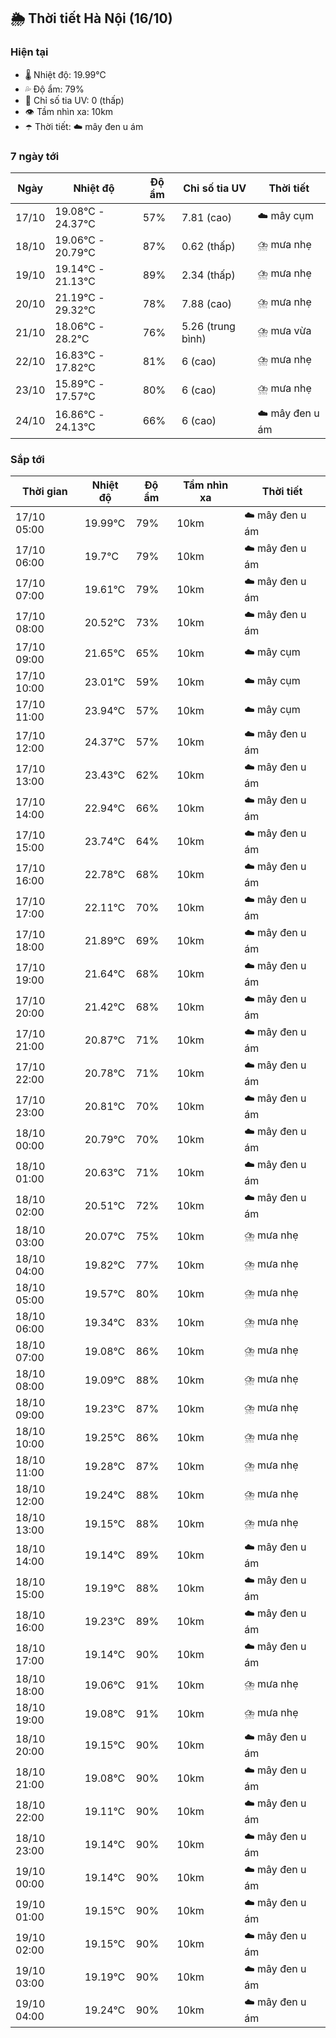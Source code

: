 ## 🌦️ Thời tiết Hà Nội (16/10)

### Hiện tại

- 🌡️ Nhiệt độ: 19.99℃
- 💦 Độ ẩm: 79%
- 🌟 Chỉ số tia UV: 0 (thấp)
- 👁️ Tầm nhìn xa: 10km
- ☂️ Thời tiết: ☁️ mây đen u ám

### 7 ngày tới

| Ngày | Nhiệt độ | Độ ẩm | Chỉ số tia UV | Thời tiết |
| --- | --- | --- | --- | --- |
| 17/10 | 19.08℃ - 24.37℃ | 57% | 7.81 (cao) | ☁️ mây cụm |
| 18/10 | 19.06℃ - 20.79℃ | 87% | 0.62 (thấp) | ⛈️ mưa nhẹ |
| 19/10 | 19.14℃ - 21.13℃ | 89% | 2.34 (thấp) | ⛈️ mưa nhẹ |
| 20/10 | 21.19℃ - 29.32℃ | 78% | 7.88 (cao) | ⛈️ mưa nhẹ |
| 21/10 | 18.06℃ - 28.2℃ | 76% | 5.26 (trung bình) | ⛈️ mưa vừa |
| 22/10 | 16.83℃ - 17.82℃ | 81% | 6 (cao) | ⛈️ mưa nhẹ |
| 23/10 | 15.89℃ - 17.57℃ | 80% | 6 (cao) | ⛈️ mưa nhẹ |
| 24/10 | 16.86℃ - 24.13℃ | 66% | 6 (cao) | ☁️ mây đen u ám |

### Sắp tới

| Thời gian | Nhiệt độ | Độ ẩm | Tầm nhìn xa | Thời tiết |
| --- | --- | --- | --- | --- |
| 17/10 05:00 | 19.99℃ | 79% | 10km | ☁️ mây đen u ám |
| 17/10 06:00 | 19.7℃ | 79% | 10km | ☁️ mây đen u ám |
| 17/10 07:00 | 19.61℃ | 79% | 10km | ☁️ mây đen u ám |
| 17/10 08:00 | 20.52℃ | 73% | 10km | ☁️ mây đen u ám |
| 17/10 09:00 | 21.65℃ | 65% | 10km | ☁️ mây cụm |
| 17/10 10:00 | 23.01℃ | 59% | 10km | ☁️ mây cụm |
| 17/10 11:00 | 23.94℃ | 57% | 10km | ☁️ mây cụm |
| 17/10 12:00 | 24.37℃ | 57% | 10km | ☁️ mây đen u ám |
| 17/10 13:00 | 23.43℃ | 62% | 10km | ☁️ mây đen u ám |
| 17/10 14:00 | 22.94℃ | 66% | 10km | ☁️ mây đen u ám |
| 17/10 15:00 | 23.74℃ | 64% | 10km | ☁️ mây đen u ám |
| 17/10 16:00 | 22.78℃ | 68% | 10km | ☁️ mây đen u ám |
| 17/10 17:00 | 22.11℃ | 70% | 10km | ☁️ mây đen u ám |
| 17/10 18:00 | 21.89℃ | 69% | 10km | ☁️ mây đen u ám |
| 17/10 19:00 | 21.64℃ | 68% | 10km | ☁️ mây đen u ám |
| 17/10 20:00 | 21.42℃ | 68% | 10km | ☁️ mây đen u ám |
| 17/10 21:00 | 20.87℃ | 71% | 10km | ☁️ mây đen u ám |
| 17/10 22:00 | 20.78℃ | 71% | 10km | ☁️ mây đen u ám |
| 17/10 23:00 | 20.81℃ | 70% | 10km | ☁️ mây đen u ám |
| 18/10 00:00 | 20.79℃ | 70% | 10km | ☁️ mây đen u ám |
| 18/10 01:00 | 20.63℃ | 71% | 10km | ☁️ mây đen u ám |
| 18/10 02:00 | 20.51℃ | 72% | 10km | ☁️ mây đen u ám |
| 18/10 03:00 | 20.07℃ | 75% | 10km | ⛈️ mưa nhẹ |
| 18/10 04:00 | 19.82℃ | 77% | 10km | ⛈️ mưa nhẹ |
| 18/10 05:00 | 19.57℃ | 80% | 10km | ⛈️ mưa nhẹ |
| 18/10 06:00 | 19.34℃ | 83% | 10km | ⛈️ mưa nhẹ |
| 18/10 07:00 | 19.08℃ | 86% | 10km | ⛈️ mưa nhẹ |
| 18/10 08:00 | 19.09℃ | 88% | 10km | ⛈️ mưa nhẹ |
| 18/10 09:00 | 19.23℃ | 87% | 10km | ⛈️ mưa nhẹ |
| 18/10 10:00 | 19.25℃ | 86% | 10km | ⛈️ mưa nhẹ |
| 18/10 11:00 | 19.28℃ | 87% | 10km | ⛈️ mưa nhẹ |
| 18/10 12:00 | 19.24℃ | 88% | 10km | ⛈️ mưa nhẹ |
| 18/10 13:00 | 19.15℃ | 88% | 10km | ⛈️ mưa nhẹ |
| 18/10 14:00 | 19.14℃ | 89% | 10km | ☁️ mây đen u ám |
| 18/10 15:00 | 19.19℃ | 88% | 10km | ☁️ mây đen u ám |
| 18/10 16:00 | 19.23℃ | 89% | 10km | ☁️ mây đen u ám |
| 18/10 17:00 | 19.14℃ | 90% | 10km | ☁️ mây đen u ám |
| 18/10 18:00 | 19.06℃ | 91% | 10km | ⛈️ mưa nhẹ |
| 18/10 19:00 | 19.08℃ | 91% | 10km | ⛈️ mưa nhẹ |
| 18/10 20:00 | 19.15℃ | 90% | 10km | ☁️ mây đen u ám |
| 18/10 21:00 | 19.08℃ | 90% | 10km | ☁️ mây đen u ám |
| 18/10 22:00 | 19.11℃ | 90% | 10km | ☁️ mây đen u ám |
| 18/10 23:00 | 19.14℃ | 90% | 10km | ☁️ mây đen u ám |
| 19/10 00:00 | 19.14℃ | 90% | 10km | ☁️ mây đen u ám |
| 19/10 01:00 | 19.15℃ | 90% | 10km | ☁️ mây đen u ám |
| 19/10 02:00 | 19.15℃ | 90% | 10km | ☁️ mây đen u ám |
| 19/10 03:00 | 19.19℃ | 90% | 10km | ☁️ mây đen u ám |
| 19/10 04:00 | 19.24℃ | 90% | 10km | ☁️ mây đen u ám |
